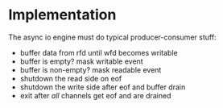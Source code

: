# Implementation #

The async io engine must do typical producer-consumer stuff:

  * buffer data from rfd until wfd becomes writable
  * buffer is empty? mask writable event
  * buffer is non-empty? mask readable event
  * shutdown the read side on eof
  * shutdown the write side after eof and buffer drain
  * exit after *all* channels get eof and are drained

